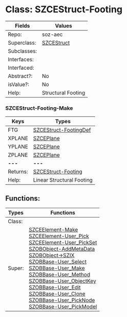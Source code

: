 
# Class:	SZCEStruct-Footing

| Fields | Values |
| --------- | --------- |
| Repo: | soz-aec |
| Superclass: | [SZCEStruct](SZCEStruct.html) |
| Subclasses: |  |
| Interfaces: |  |
| Interfaced: |  |
| Abstract?: | No |
| isValue?: | No |
| Help: | Structural Footing |

### SZCEStruct-Footing-Make

| Keys | Types |
| --------- | --------- |
| FTG | [SZCEStruct-FootingDef](SZCEStruct-FootingDef.html) |
| XPLANE | [SZCEPlane](SZCEPlane.html) |
| YPLANE | [SZCEPlane](SZCEPlane.html) |
| ZPLANE | [SZCEPlane](SZCEPlane.html) |
| **---** | **---** |
| Returns: | [SZCEStruct-Footing](SZCEStruct-Footing.html) |
| Help: | Linear Structural Footing |


## Functions:

| Types | Functions |
| --------- | --------- |
| Class: |  |
| Super: | [SZCEElement-Make](SZCEElement.html) <br> [SZCEElement-User_Pick](SZCEElement.html) <br> [SZCEElement-User_PickSet](SZCEElement.html) <br> [SZOBObject-AddMetaData](SZOBObject.html) <br> [SZOBObject->SZIX](SZOBObject.html) <br> [SZOBBase-User_Select](SZOBBase.html) <br> [SZOBBase-User_Make](SZOBBase.html) <br> [SZOBBase-User_Method](SZOBBase.html) <br> [SZOBBase-User_ObjectKey](SZOBBase.html) <br> [SZOBBase-User_Edit](SZOBBase.html) <br> [SZOBBase-User_Clone](SZOBBase.html) <br> [SZOBBase-User_PickNode](SZOBBase.html) <br> [SZOBBase-User_PickModel](SZOBBase.html) |


